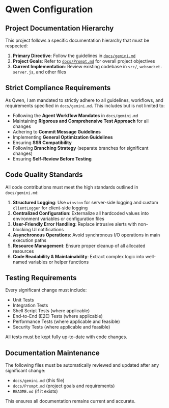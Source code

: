 # Qwen Configuration

## Project Documentation Hierarchy

This project follows a specific documentation hierarchy that must be respected:

1. **Primary Directive**: Follow the guidelines in [`docs/gemini.md`](docs/gemini.md)
2. **Project Goals**: Refer to [`docs/Prompt.md`](docs/Prompt.md) for overall project objectives
3. **Current Implementation**: Review existing codebase in `src/`, `websocket-server.js`, and other files

## Strict Compliance Requirements

As Qwen, I am mandated to strictly adhere to all guidelines, workflows, and requirements specified in `docs/gemini.md`. This includes but is not limited to:

- Following the **Agent Workflow Mandates** in `docs/gemini.md`
- Maintaining **Rigorous and Comprehensive Test Approach** for all changes
- Adhering to **Commit Message Guidelines** 
- Implementing **General Optimization Guidelines**
- Ensuring **SSR Compatibility**
- Following **Branching Strategy** (separate branches for significant changes)
- Ensuring **Self-Review Before Testing**

## Code Quality Standards

All code contributions must meet the high standards outlined in `docs/gemini.md`:

1. **Structured Logging**: Use `winston` for server-side logging and custom `clientLogger` for client-side logging
2. **Centralized Configuration**: Externalize all hardcoded values into environment variables or configuration files
3. **User-Friendly Error Handling**: Replace intrusive alerts with non-blocking UI notifications
4. **Asynchronous Operations**: Avoid synchronous I/O operations in main execution paths
5. **Resource Management**: Ensure proper cleanup of all allocated resources
6. **Code Readability & Maintainability**: Extract complex logic into well-named variables or helper functions

## Testing Requirements

Every significant change must include:

- Unit Tests
- Integration Tests  
- Shell Script Tests (where applicable)
- End-to-End (E2E) Tests (where applicable)
- Performance Tests (where applicable and feasible)
- Security Tests (where applicable and feasible)

All tests must be kept fully up-to-date with code changes.

## Documentation Maintenance

The following files must be automatically reviewed and updated after any significant change:

- `docs/gemini.md` (this file)
- `docs/Prompt.md` (project goals and requirements)
- `README.md` (if it exists)

This ensures all documentation remains current and accurate.